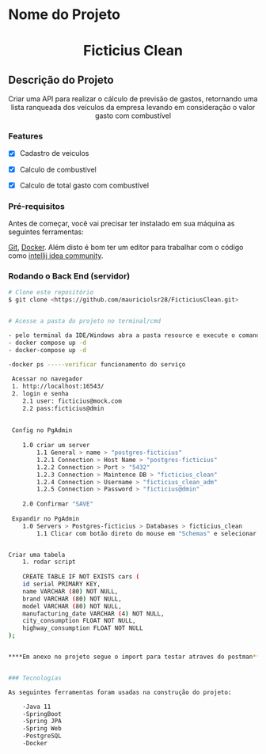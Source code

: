 
# Nome do Projeto
<h1 align="center">Ficticius Clean</h1>



## Descrição do Projeto
<p align="center">Criar uma API para realizar o cálculo de previsão de gastos, retornando uma lista ranqueada dos veículos da empresa levando em consideração o valor gasto com combustível</p>


### Features

- [x] Cadastro de veiculos
- [x] Calculo de combustivel
- [x] Calculo de total gasto com combustível


### Pré-requisitos

Antes de começar, você vai precisar ter instalado em sua máquina as seguintes ferramentas:

[Git](https://git-scm.com), [Docker](https://www.docker.com/products/docker-desktop).
Além disto é bom ter um editor para trabalhar com o código como [intellij idea community](https://www.jetbrains.com/pt-br/idea/download/#section=windows).



### Rodando o Back End (servidor)

```bash
# Clone este repositório
$ git clone <https://github.com/mauriciolsr28/FicticiusClean.git>


# Acesse a pasta do projeto no terminal/cmd

- pelo terminal da IDE/Windows abra a pasta resource e execute o comando abaixo:
- docker compose up -d
- docker-compose up -d

-docker ps -----verificar funcionamento do serviço
 
 Acessar no navegador 
 1. http://localhost:16543/
 2. login e senha
	2.1 user: ficticius@mock.com
	2.2 pass:ficticius@dmin
	
	
 Config no PgAdmin 
 
	1.0 criar um server
		1.1 General > name > "postgres-ficticius"
		1.2.1 Connection > Host Name > "postgres-ficticius"
		1.2.2 Connection > Port > "5432"
		1.2.3 Connection > Maintence DB > "ficticius_clean"
		1.2.4 Connection > Username > "ficticius_clean_adm"
		1.2.5 Connection > Password > "ficticius@dmin"
	
	2.0 Confirmar "SAVE"
	
 Expandir no PgAdmin
	1.0 Servers > Postgres-ficticius > Databases > ficticius_clean
		1.1 Clicar com botão direto do mouse em "Schemas" e selecionar "Query Tool"


Criar uma tabela
	1. rodar script
	
	CREATE TABLE IF NOT EXISTS cars (
	id serial PRIMARY KEY,
	name VARCHAR (80) NOT NULL,
	brand VARCHAR (80) NOT NULL,
	model VARCHAR (80) NOT NULL,
    manufacturing_date VARCHAR (4) NOT NULL,
	city_consumption FLOAT NOT NULL,
	highway_consumption FLOAT NOT NULL
);


****Em anexo no projeto segue o import para testar atraves do postman*****


### Tecnologias

As seguintes ferramentas foram usadas na construção do projeto:

	-Java 11
	-SpringBoot
	-Spring JPA
	-Spring Web
	-PostgreSQL
	-Docker
	